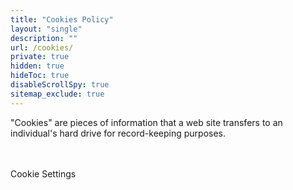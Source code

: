 ```yaml
---
title: "Cookies Policy"
layout: "single"
description: ""
url: /cookies/
private: true
hidden: true
hideToc: true
disableScrollSpy: true
sitemap_exclude: true
---
```


<p>
"Cookies" are pieces of information that a web site transfers to an
individual's hard drive for record-keeping purposes.
</p>
<div id="optanon-cookie-policy"></div>
<br><br>
<!-- OneTrust Cookies Settings button start -->
<a class="btn btn-primary optanon-show-settings" id="optanon-show-settings">
Cookie Settings
</a>
</div>
</div>

